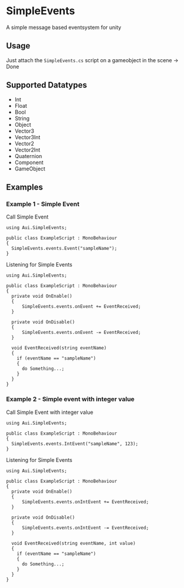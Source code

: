 # SimpleEvents
A simple message based eventsystem for unity

## Usage

Just attach the `SimpleEvents.cs` script on a gameobject in the scene -> Done

## Supported Datatypes
- Int
- Float
- Bool
- String
- Object
- Vector3
- Vector3Int
- Vector2
- Vector2Int
- Quaternion
- Component
- GameObject

## Examples

### Example 1 - Simple Event
Call Simple Event
```
using Aui.SimpleEvents;

public class ExampleScript : MonoBehaviour
{
  SimpleEvents.events.Event("sampleName");
}
```

Listening for Simple Events
```
using Aui.SimpleEvents;

public class ExampleScript : MonoBehaviour
{
  private void OnEnable()
  {
      SimpleEvents.events.onEvent += EventReceived;
  }

  private void OnDisable()
  {
      SimpleEvents.events.onEvent -= EventReceived;
  }
  
  void EventReceived(string eventName) 
  {
    if (eventName == "sampleName")
    {
      do Something...;
    }
  }
}
```

### Example 2 - Simple event with integer value
Call Simple Event with integer value
```
using Aui.SimpleEvents;

public class ExampleScript : MonoBehaviour
{
  SimpleEvents.events.IntEvent("sampleName", 123);
}
```

Listening for Simple Events

```
using Aui.SimpleEvents;

public class ExampleScript : MonoBehaviour
{
  private void OnEnable()
  {
      SimpleEvents.events.onIntEvent += EventReceived;
  }

  private void OnDisable()
  {
      SimpleEvents.events.onIntEvent -= EventReceived;
  }
  
  void EventReceived(string eventName, int value) 
  {
    if (eventName == "sampleName")
    {
      do Something...;
    }
  }
}
```
